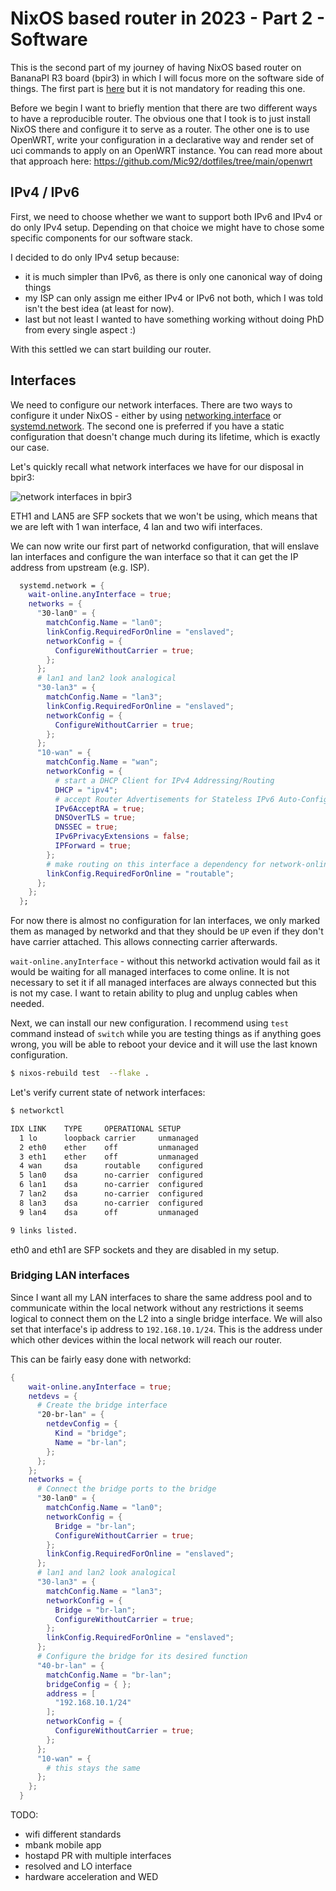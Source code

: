 # NixOS based router in 2023 - Part 2 - Software

This is the second part of my journey of having NixOS based router on BananaPI R3 board (bpir3) in which I will focus more on the software side of things. The first part is [here](../router2023/main.md) but it is not mandatory for reading this one.

Before we begin I want to briefly mention that there are two different ways to have a reproducible router. The obvious one that I took is to just install NixOS there and configure it to serve as a router. The other one is to use OpenWRT, write your configuration in a declarative way and render set of uci commands to apply on an OpenWRT instance. You can read more about that approach here: https://github.com/Mic92/dotfiles/tree/main/openwrt

## IPv4 / IPv6

First, we need to choose whether we want to support both IPv6 and IPv4 or do only IPv4 setup. Depending on that choice we might have to chose some specific components for our software stack.

I decided to do only IPv4 setup because:

- it is much simpler than IPv6, as there is only one canonical way of doing things
- my ISP can only assign me either IPv4 or IPv6 not both, which I was told isn't the best idea (at least for now).
- last but not least I wanted to have something working without doing PhD from every single aspect :)

With this settled we can start building our router.

## Interfaces

We need to configure our network interfaces. There are two ways to configure it under NixOS - either by using [networking.interface](https://search.nixos.org/options?query=networking.interfaces) or [systemd.network](https://nixos.wiki/wiki/Systemd-networkd). The second one is preferred if you have a static configuration that doesn't change much during its lifetime, which is exactly our case.

Let's quickly recall what network interfaces we have for our disposal in bpir3:

![network interfaces in bpir3](https://wiki.banana-pi.org/images/thumb/3/3f/BPI-R3_network_interface.jpg/640x363x640px-BPI-R3_network_interface.jpg.pagespeed.ic.hRqpPzHRTV.webp "network interfaces in bpir3")

ETH1 and LAN5 are SFP sockets that we won't be using, which means that we are left with 1 wan interface, 4 lan and two wifi interfaces.

We can now write our first part of networkd configuration, that will enslave lan interfaces and configure the wan interface so that it can get the IP address from upstream (e.g. ISP).

```nix
  systemd.network = {
    wait-online.anyInterface = true;
    networks = {
      "30-lan0" = {
        matchConfig.Name = "lan0";
        linkConfig.RequiredForOnline = "enslaved";
        networkConfig = {
          ConfigureWithoutCarrier = true;
        };
      };
      # lan1 and lan2 look analogical
      "30-lan3" = {
        matchConfig.Name = "lan3";
        linkConfig.RequiredForOnline = "enslaved";
        networkConfig = {
          ConfigureWithoutCarrier = true;
        };
      };
      "10-wan" = {
        matchConfig.Name = "wan";
        networkConfig = {
          # start a DHCP Client for IPv4 Addressing/Routing
          DHCP = "ipv4";
          # accept Router Advertisements for Stateless IPv6 Auto-Configuration (SLAAC)
          IPv6AcceptRA = true;
          DNSOverTLS = true;
          DNSSEC = true;
          IPv6PrivacyExtensions = false;
          IPForward = true;
        };
        # make routing on this interface a dependency for network-online.target
        linkConfig.RequiredForOnline = "routable";
      };
    };
  };
```

For now there is almost no configuration for lan interfaces, we only marked them as managed by networkd and that they should be `UP` even if they don't have carrier attached. This allows connecting carrier afterwards.

`wait-online.anyInterface` - without this networkd activation would fail as it would be waiting for all managed interfaces to come online. It is not necessary to set it if all managed interfaces are always connected but this is not my case. I want to retain ability to plug and unplug cables when needed.

Next, we can install our new configuration. I recommend using `test` command instead of `switch` while you are testing things as if anything goes wrong, you will be able to reboot your device and it will use the last known configuration.

```sh
$ nixos-rebuild test  --flake .
```

Let's verify current state of network interfaces:

```sh
$ networkctl

IDX LINK    TYPE     OPERATIONAL SETUP
  1 lo      loopback carrier     unmanaged
  2 eth0    ether    off         unmanaged
  3 eth1    ether    off         unmanaged
  4 wan     dsa      routable    configured
  5 lan0    dsa      no-carrier  configured
  6 lan1    dsa      no-carrier  configured
  7 lan2    dsa      no-carrier  configured
  8 lan3    dsa      no-carrier  configured
  9 lan4    dsa      off         unmanaged

9 links listed.
```

eth0 and eth1 are SFP sockets and they are disabled in my setup.

### Bridging LAN interfaces

Since I want all my LAN interfaces to share the same address pool and to communicate within the local network without any restrictions it seems logical to connect them on the L2 into a single bridge interface. We will also set that interface's ip address to `192.168.10.1/24`. This is the address under which other devices within the local network will reach our router.

This can be fairly easy done with networkd:

```nix
{
    wait-online.anyInterface = true;
    netdevs = {
      # Create the bridge interface
      "20-br-lan" = {
        netdevConfig = {
          Kind = "bridge";
          Name = "br-lan";
        };
      };
    };
    networks = {
      # Connect the bridge ports to the bridge
      "30-lan0" = {
        matchConfig.Name = "lan0";
        networkConfig = {
          Bridge = "br-lan";
          ConfigureWithoutCarrier = true;
        };
        linkConfig.RequiredForOnline = "enslaved";
      };
      # lan1 and lan2 look analogical
      "30-lan3" = {
        matchConfig.Name = "lan3";
        networkConfig = {
          Bridge = "br-lan";
          ConfigureWithoutCarrier = true;
        };
        linkConfig.RequiredForOnline = "enslaved";
      };
      # Configure the bridge for its desired function
      "40-br-lan" = {
        matchConfig.Name = "br-lan";
        bridgeConfig = { };
        address = [
          "192.168.10.1/24"
        ];
        networkConfig = {
          ConfigureWithoutCarrier = true;
        };
      };
      "10-wan" = {
        # this stays the same
      };
    };
  }
```


TODO:
- wifi different standards
- mbank mobile app
- hostapd PR with multiple interfaces
- resolved and LO interface
- hardware acceleration and WED

